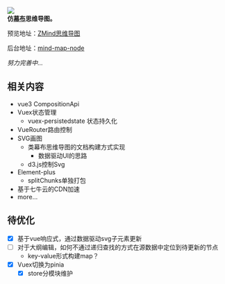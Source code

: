 ![](https://cdn.kimjisoo.cn/pic/logo.png)  
**仿[幕布](https://mubu.com)思维导图。**

预览地址：[ZMind思维导图](https://map.kimjisoo.cn)

后台地址：[mind-map-node](https://github.com/zyascend/mind-map-node)

*努力完善中...*

## 相关内容
- vue3 CompositionApi
- Vuex状态管理
  - vuex-persistedstate 状态持久化
- VueRouter路由控制
- SVG画图
  - 类幕布思维导图的文档构建方式实现
    - 数据驱动UI的思路
  - d3.js控制Svg
- Element-plus
  - splitChunks单独打包
- 基于七牛云的CDN加速
- more...

## 待优化
- [x] 基于vue响应式，通过数据驱动svg子元素更新
- [ ] 对于大纲编辑，如何不通过递归查找的方式在源数据中定位到待更新的节点
  - key-value形式构建map？
- [x] Vuex切换为pinia
  - [x] store分模块维护
